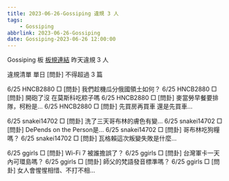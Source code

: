 ```yaml
---
title: 2023-06-26-Gossiping 違規 3 人
tags:
    - Gossiping
abbrlink: 2023-06-26-Gossiping
date: Gossiping-2023-06-26 12:00:00
---
```

Gossiping 板 [板規連結](https://www.ptt.cc/bbs/Gossiping/M.1637425085.A.07D.html)
昨天違規 3 人
<!-- more -->

違規清單
單日 [問卦] 不得超過 3 篇

6/25 HNCB2880 □ [問卦] 我們趁機瓜分俄國領土如何？
6/25 HNCB2880 □ [問卦] 開砲了沒 在莫斯科吃粽子嗎
6/25 HNCB2880 □ [問卦] 麥當勞早餐要排隊，柯粉是…
6/25 HNCB2880 □ [問卦] 先買房再買車 還是先買車…

6/25 snakei14702 □ [問卦] 洗了三天哥布林的膚色有變…
6/25 snakei14702 □ [問卦] DePends on the Person是…
6/25 snakei14702 □ [問卦] 哥布林吃狗糧嗎？
6/25 snakei14702 □ [問卦] 瓦格賴這次叛變失敗是什麼…

6/25 ggirls □ [問卦] Wi-Fi 7 被誰擔誤了？
6/25 ggirls □ [問卦] 台灣軍卡一天內可環島嗎？
6/25 ggirls □ [問卦] 師父的梵語發音標準嗎？
6/25 ggirls □ [問卦] 女人會惺惺相惜、不打不相…